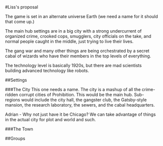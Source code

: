#Liss's proposal

The game is set in an alternate universe Earth (we need a name for it should
that come up.)

The main hub settings are in a big city with a strong undercurrent of organized
crime, crooked cops, smugglers, city officials on the take, and normal people
caught in the middle, just trying to live their lives.

The gang war and many other things are being orchestrated by a secret cabal of
wizards who have their members in the top levels of everything.

The technology level is basically 1920s, but there are mad scientists building
advanced technology like robots.

##Settings

###The City
This one needs a name. The city is a mashup of all the crime-ridden corrupt
cities of Prohibition. This would be the main hub. Sub-regions would include the
city hall, the gangster club, the Gatsby-style mansion, the research laboratory,
the sewers, and the cabal headquarters.

Adrian - Why not just have it be Chicago? We can take advantage of things in the actual city for plot and world and such.

###The Town


##Groups
